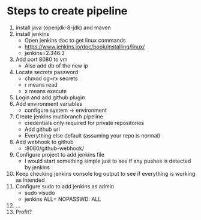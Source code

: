# Steps to create pipeline
1. install java (openjdk-8-jdk) and maven 
2. install jenkins
	* Open jenkins doc to get linux commands
	* https://www.jenkins.io/doc/book/installing/linux/
	* jenkins=2.346.3
3. Add port 8080 to vm
	* Also add db of the new ip
4. Locate secrets password
	* chmod og=rx secrets
	* r means read
	* x means execute
5. Login and add github plugin
6. Add environment variables
	* configure system -> environment
7. Create jenkins multibranch pipeline
	* credentials only required for private repositories
	* Add github url
	* Everything else default (assuming your repo is normal)
8. Add webhook to github
	* <url>:8080/github-webhook/
9. Configure project to add jenkins file
	* I would start something simple just to see if any pushes is detected by jenkins
10. Keep checking jenkins console log output to see if everything is working as intended
11. Configure sudo to add jenkins as admin
	* sudo visudo
	* jenkins ALL= NOPASSWD: ALL
12. ...
13. Profit?